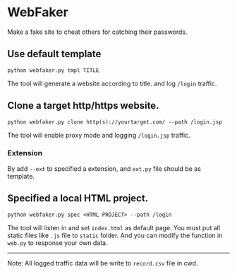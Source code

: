 # WebFaker

Make a fake site to cheat others for catching their passwords.

## Use default template

```shell
python webfaker.py tmpl TITLE
```

The tool will generate a website according to title. and log `/login` traffic.

## Clone a target http/https website.

```shell
python webfaker.py clone http(s)://yourtarget.com/ --path /login.jsp
```

The tool will enable proxy mode and logging `/login.jsp` traffic.

### Extension

By add `--ext` to specified a extension, and `ext.py` file should be as template.


## Specified a local HTML project.

```shell
python webfaker.py spec <HTML PROJECT> --path /login
```

The tool will listen in <HTML PROJECT> and set `index.html` as default page. You must put all static files like `.js` file to `static` folder. And you can modify the function in `web.py` to response your own data. 

---

Note: All logged traffic data will be write to `record.csv` file in cwd.
